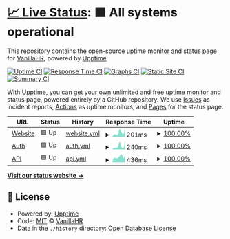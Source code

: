 # [📈 Live Status](https://vanillahr.github.io/status): <!--live status--> **🟩 All systems operational**

This repository contains the open-source uptime monitor and status page for [VanillaHR](https://www.vanillahr.com), powered by [Upptime](https://github.com/upptime/upptime).

[![Uptime CI](https://github.com/vanillahr/status/workflows/Uptime%20CI/badge.svg)](https://github.com/vanillahr/status/actions?query=workflow%3A%22Uptime+CI%22)
[![Response Time CI](https://github.com/vanillahr/status/workflows/Response%20Time%20CI/badge.svg)](https://github.com/vanillahr/status/actions?query=workflow%3A%22Response+Time+CI%22)
[![Graphs CI](https://github.com/vanillahr/status/workflows/Graphs%20CI/badge.svg)](https://github.com/vanillahr/status/actions?query=workflow%3A%22Graphs+CI%22)
[![Static Site CI](https://github.com/vanillahr/status/workflows/Static%20Site%20CI/badge.svg)](https://github.com/vanillahr/status/actions?query=workflow%3A%22Static+Site+CI%22)
[![Summary CI](https://github.com/vanillahr/status/workflows/Summary%20CI/badge.svg)](https://github.com/vanillahr/status/actions?query=workflow%3A%22Summary+CI%22)

With [Upptime](https://upptime.js.org), you can get your own unlimited and free uptime monitor and status page, powered entirely by a GitHub repository. We use [Issues](https://github.com/vanillahr/status/issues) as incident reports, [Actions](https://github.com/vanillahr/status/actions) as uptime monitors, and [Pages](https://vanillahr.github.io/status) for the status page.

<!--start: status pages-->
<!-- This summary is generated by Upptime (https://github.com/upptime/upptime) -->
<!-- Do not edit this manually, your changes will be overwritten -->
<!-- prettier-ignore -->
| URL | Status | History | Response Time | Uptime |
| --- | ------ | ------- | ------------- | ------ |
| <img alt="" src="https://icons.duckduckgo.com/ip3/www.vanillahr.com.ico" height="13"> [Website](https://www.vanillahr.com) | 🟩 Up | [website.yml](https://github.com/vanillahr/status/commits/HEAD/history/website.yml) | <details><summary><img alt="Response time graph" src="./graphs/website/response-time-week.png" height="20"> 201ms</summary><br><a href="https://vanillahr.github.io/status/history/website"><img alt="Response time 219" src="https://img.shields.io/endpoint?url=https%3A%2F%2Fraw.githubusercontent.com%2Fvanillahr%2Fstatus%2FHEAD%2Fapi%2Fwebsite%2Fresponse-time.json"></a><br><a href="https://vanillahr.github.io/status/history/website"><img alt="24-hour response time 386" src="https://img.shields.io/endpoint?url=https%3A%2F%2Fraw.githubusercontent.com%2Fvanillahr%2Fstatus%2FHEAD%2Fapi%2Fwebsite%2Fresponse-time-day.json"></a><br><a href="https://vanillahr.github.io/status/history/website"><img alt="7-day response time 201" src="https://img.shields.io/endpoint?url=https%3A%2F%2Fraw.githubusercontent.com%2Fvanillahr%2Fstatus%2FHEAD%2Fapi%2Fwebsite%2Fresponse-time-week.json"></a><br><a href="https://vanillahr.github.io/status/history/website"><img alt="30-day response time 252" src="https://img.shields.io/endpoint?url=https%3A%2F%2Fraw.githubusercontent.com%2Fvanillahr%2Fstatus%2FHEAD%2Fapi%2Fwebsite%2Fresponse-time-month.json"></a><br><a href="https://vanillahr.github.io/status/history/website"><img alt="1-year response time 244" src="https://img.shields.io/endpoint?url=https%3A%2F%2Fraw.githubusercontent.com%2Fvanillahr%2Fstatus%2FHEAD%2Fapi%2Fwebsite%2Fresponse-time-year.json"></a></details> | <details><summary><a href="https://vanillahr.github.io/status/history/website">100.00%</a></summary><a href="https://vanillahr.github.io/status/history/website"><img alt="All-time uptime 99.99%" src="https://img.shields.io/endpoint?url=https%3A%2F%2Fraw.githubusercontent.com%2Fvanillahr%2Fstatus%2FHEAD%2Fapi%2Fwebsite%2Fuptime.json"></a><br><a href="https://vanillahr.github.io/status/history/website"><img alt="24-hour uptime 100.00%" src="https://img.shields.io/endpoint?url=https%3A%2F%2Fraw.githubusercontent.com%2Fvanillahr%2Fstatus%2FHEAD%2Fapi%2Fwebsite%2Fuptime-day.json"></a><br><a href="https://vanillahr.github.io/status/history/website"><img alt="7-day uptime 100.00%" src="https://img.shields.io/endpoint?url=https%3A%2F%2Fraw.githubusercontent.com%2Fvanillahr%2Fstatus%2FHEAD%2Fapi%2Fwebsite%2Fuptime-week.json"></a><br><a href="https://vanillahr.github.io/status/history/website"><img alt="30-day uptime 100.00%" src="https://img.shields.io/endpoint?url=https%3A%2F%2Fraw.githubusercontent.com%2Fvanillahr%2Fstatus%2FHEAD%2Fapi%2Fwebsite%2Fuptime-month.json"></a><br><a href="https://vanillahr.github.io/status/history/website"><img alt="1-year uptime 99.99%" src="https://img.shields.io/endpoint?url=https%3A%2F%2Fraw.githubusercontent.com%2Fvanillahr%2Fstatus%2FHEAD%2Fapi%2Fwebsite%2Fuptime-year.json"></a></details>
| <img alt="" src="https://icons.duckduckgo.com/ip3/auth.vanillahr.com.ico" height="13"> [Auth](https://auth.vanillahr.com) | 🟩 Up | [auth.yml](https://github.com/vanillahr/status/commits/HEAD/history/auth.yml) | <details><summary><img alt="Response time graph" src="./graphs/auth/response-time-week.png" height="20"> 240ms</summary><br><a href="https://vanillahr.github.io/status/history/auth"><img alt="Response time 148" src="https://img.shields.io/endpoint?url=https%3A%2F%2Fraw.githubusercontent.com%2Fvanillahr%2Fstatus%2FHEAD%2Fapi%2Fauth%2Fresponse-time.json"></a><br><a href="https://vanillahr.github.io/status/history/auth"><img alt="24-hour response time 568" src="https://img.shields.io/endpoint?url=https%3A%2F%2Fraw.githubusercontent.com%2Fvanillahr%2Fstatus%2FHEAD%2Fapi%2Fauth%2Fresponse-time-day.json"></a><br><a href="https://vanillahr.github.io/status/history/auth"><img alt="7-day response time 240" src="https://img.shields.io/endpoint?url=https%3A%2F%2Fraw.githubusercontent.com%2Fvanillahr%2Fstatus%2FHEAD%2Fapi%2Fauth%2Fresponse-time-week.json"></a><br><a href="https://vanillahr.github.io/status/history/auth"><img alt="30-day response time 155" src="https://img.shields.io/endpoint?url=https%3A%2F%2Fraw.githubusercontent.com%2Fvanillahr%2Fstatus%2FHEAD%2Fapi%2Fauth%2Fresponse-time-month.json"></a><br><a href="https://vanillahr.github.io/status/history/auth"><img alt="1-year response time 146" src="https://img.shields.io/endpoint?url=https%3A%2F%2Fraw.githubusercontent.com%2Fvanillahr%2Fstatus%2FHEAD%2Fapi%2Fauth%2Fresponse-time-year.json"></a></details> | <details><summary><a href="https://vanillahr.github.io/status/history/auth">100.00%</a></summary><a href="https://vanillahr.github.io/status/history/auth"><img alt="All-time uptime 100.00%" src="https://img.shields.io/endpoint?url=https%3A%2F%2Fraw.githubusercontent.com%2Fvanillahr%2Fstatus%2FHEAD%2Fapi%2Fauth%2Fuptime.json"></a><br><a href="https://vanillahr.github.io/status/history/auth"><img alt="24-hour uptime 100.00%" src="https://img.shields.io/endpoint?url=https%3A%2F%2Fraw.githubusercontent.com%2Fvanillahr%2Fstatus%2FHEAD%2Fapi%2Fauth%2Fuptime-day.json"></a><br><a href="https://vanillahr.github.io/status/history/auth"><img alt="7-day uptime 100.00%" src="https://img.shields.io/endpoint?url=https%3A%2F%2Fraw.githubusercontent.com%2Fvanillahr%2Fstatus%2FHEAD%2Fapi%2Fauth%2Fuptime-week.json"></a><br><a href="https://vanillahr.github.io/status/history/auth"><img alt="30-day uptime 100.00%" src="https://img.shields.io/endpoint?url=https%3A%2F%2Fraw.githubusercontent.com%2Fvanillahr%2Fstatus%2FHEAD%2Fapi%2Fauth%2Fuptime-month.json"></a><br><a href="https://vanillahr.github.io/status/history/auth"><img alt="1-year uptime 100.00%" src="https://img.shields.io/endpoint?url=https%3A%2F%2Fraw.githubusercontent.com%2Fvanillahr%2Fstatus%2FHEAD%2Fapi%2Fauth%2Fuptime-year.json"></a></details>
| <img alt="" src="https://icons.duckduckgo.com/ip3/api.vanillahr.com.ico" height="13"> [API](https://api.vanillahr.com/v1/auth) | 🟩 Up | [api.yml](https://github.com/vanillahr/status/commits/HEAD/history/api.yml) | <details><summary><img alt="Response time graph" src="./graphs/api/response-time-week.png" height="20"> 436ms</summary><br><a href="https://vanillahr.github.io/status/history/api"><img alt="Response time 506" src="https://img.shields.io/endpoint?url=https%3A%2F%2Fraw.githubusercontent.com%2Fvanillahr%2Fstatus%2FHEAD%2Fapi%2Fapi%2Fresponse-time.json"></a><br><a href="https://vanillahr.github.io/status/history/api"><img alt="24-hour response time 539" src="https://img.shields.io/endpoint?url=https%3A%2F%2Fraw.githubusercontent.com%2Fvanillahr%2Fstatus%2FHEAD%2Fapi%2Fapi%2Fresponse-time-day.json"></a><br><a href="https://vanillahr.github.io/status/history/api"><img alt="7-day response time 436" src="https://img.shields.io/endpoint?url=https%3A%2F%2Fraw.githubusercontent.com%2Fvanillahr%2Fstatus%2FHEAD%2Fapi%2Fapi%2Fresponse-time-week.json"></a><br><a href="https://vanillahr.github.io/status/history/api"><img alt="30-day response time 496" src="https://img.shields.io/endpoint?url=https%3A%2F%2Fraw.githubusercontent.com%2Fvanillahr%2Fstatus%2FHEAD%2Fapi%2Fapi%2Fresponse-time-month.json"></a><br><a href="https://vanillahr.github.io/status/history/api"><img alt="1-year response time 483" src="https://img.shields.io/endpoint?url=https%3A%2F%2Fraw.githubusercontent.com%2Fvanillahr%2Fstatus%2FHEAD%2Fapi%2Fapi%2Fresponse-time-year.json"></a></details> | <details><summary><a href="https://vanillahr.github.io/status/history/api">100.00%</a></summary><a href="https://vanillahr.github.io/status/history/api"><img alt="All-time uptime 100.00%" src="https://img.shields.io/endpoint?url=https%3A%2F%2Fraw.githubusercontent.com%2Fvanillahr%2Fstatus%2FHEAD%2Fapi%2Fapi%2Fuptime.json"></a><br><a href="https://vanillahr.github.io/status/history/api"><img alt="24-hour uptime 100.00%" src="https://img.shields.io/endpoint?url=https%3A%2F%2Fraw.githubusercontent.com%2Fvanillahr%2Fstatus%2FHEAD%2Fapi%2Fapi%2Fuptime-day.json"></a><br><a href="https://vanillahr.github.io/status/history/api"><img alt="7-day uptime 100.00%" src="https://img.shields.io/endpoint?url=https%3A%2F%2Fraw.githubusercontent.com%2Fvanillahr%2Fstatus%2FHEAD%2Fapi%2Fapi%2Fuptime-week.json"></a><br><a href="https://vanillahr.github.io/status/history/api"><img alt="30-day uptime 100.00%" src="https://img.shields.io/endpoint?url=https%3A%2F%2Fraw.githubusercontent.com%2Fvanillahr%2Fstatus%2FHEAD%2Fapi%2Fapi%2Fuptime-month.json"></a><br><a href="https://vanillahr.github.io/status/history/api"><img alt="1-year uptime 100.00%" src="https://img.shields.io/endpoint?url=https%3A%2F%2Fraw.githubusercontent.com%2Fvanillahr%2Fstatus%2FHEAD%2Fapi%2Fapi%2Fuptime-year.json"></a></details>

<!--end: status pages-->

[**Visit our status website →**](https://vanillahr.github.io/status)

## 📄 License

- Powered by: [Upptime](https://github.com/upptime/upptime)
- Code: [MIT](./LICENSE) © [VanillaHR](https://www.vanillahr.com)
- Data in the `./history` directory: [Open Database License](https://opendatacommons.org/licenses/odbl/1-0/)
